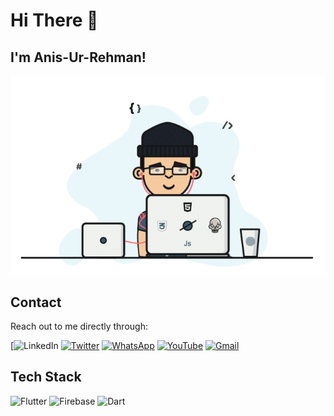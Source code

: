 # Hi There 👋

## I'm Anis-Ur-Rehman!

![My Profile Image](https://github.com/codewithowais/codewithowais/blob/master/coding.gif)

## Contact

Reach out to me directly through:

[![LinkedIn](https://www.linkedin.com/in/anisurrehman58/)
[![Twitter](https://img.shields.io/badge/Twitter-blue?logo=twitter)](https://twitter.com/yourusername)
[![WhatsApp](https://img.shields.io/badge/WhatsApp-green?logo=whatsapp)](https://wa.me/yourphonenumber)
[![YouTube](https://img.shields.io/badge/YouTube-red?logo=youtube)](https://www.youtube.com/c/yourusername)
[![Gmail](https://img.shields.io/badge/Gmail-red?logo=gmail)](mailto:yourname@gmail.com)

## Tech Stack

![Flutter](https://img.shields.io/badge/Flutter-blue?logo=flutter)
![Firebase](https://img.shields.io/badge/Firebase-yellow?logo=firebase)
![Dart](https://img.shields.io/badge/Dart-blue?logo=dart)
